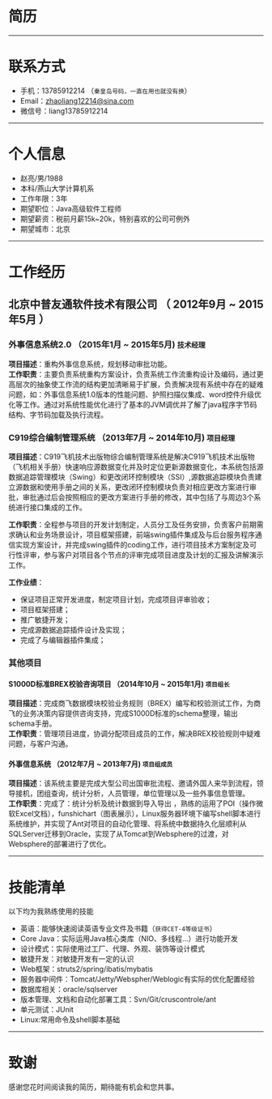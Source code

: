 # 简历



---

# 联系方式

- 手机：13785912214 （```秦皇岛号码，一直在用也就没有换```）
- Email：zhaoliang12214@sina.com
- 微信号：liang13785912214

---

# 个人信息

 - 赵亮/男/1988 
 - 本科/燕山大学计算机系 
 - 工作年限：3年
 - 期望职位：Java高级软件工程师
 - 期望薪资：税前月薪15k~20k，特别喜欢的公司可例外
 - 期望城市：北京

---

# 工作经历


## 北京中普友通软件技术有限公司 （ 2012年9月 ~ 2015年5月 ）

### 外事信息系统2.0 （2015年1月 ~ 2015年5月)	```技术经理```
**项目描述**：重构外事信息系统，规划移动审批功能。  
**工作职责**：主要负责系统重构方案设计，负责系统工作流重构设计及编码，通过更高层次的抽象使工作流的结构更加清晰易于扩展，负责解决现有系统中存在的疑难问题，如：外事信息系统1.0版本的性能问题、护照扫描仪集成、word控件升级优化等工作。通过对系统性能优化进行了基本的JVM调优并了解了java程序字节码结构、字节码加载及执行流程。

### C919综合编制管理系统 （2013年7月 ~ 2014年10月) ```项目经理```
**项目描述**：C919飞机技术出版物综合编制管理系统是解决C919飞机技术出版物（飞机相关手册）快速响应源数据变化并及时定位更新源数据变化，本系统包括源数据追踪管理模块（Swing）和更改闭环控制模块（SSI）,源数据追踪模块负责建立源数据和使用手册之间的关系，更改闭环控制模块负责对相应更改方案进行审批，审批通过后会按照相应的更改方案进行手册的修改，其中包括了与周边3个系统进行接口集成的工作。  

**工作职责**：全程参与项目的开发计划制定，人员分工及任务安排，负责客户前期需求确认和业务场景设计，项目框架搭建，前端swing插件集成及与后台服务程序通信实现方案设计，并完成swing插件的coding工作，进行项目技术方案制定及可行性评审，参与客户对项目各个节点的评审完成项目进度及计划的汇报及讲解演示工作。 
 
**工作业绩**：

 - 保证项目正常开发进度，制定项目计划，完成项目评审验收；  
 - 项目框架搭建；  
 - 推广敏捷开发；  
 - 完成源数据追踪插件设计及实现；  
 - 完成了与编辑器插件集成；  

### 其他项目


#### S1000D标准BREX校验咨询项目  （2014年10月 ~ 2015年1月) ```项目组长```
**项目描述**：完成商飞数据模块校验业务规则（BREX）编写和校验测试工作，为商飞的业务决策内容提供咨询支持，完成S1000D标准的schema整理，输出schema手册。  
**工作职责**：管理项目进度，协调分配项目成员的工作，解决BREX校验规则中疑难问题，与客户沟通。
#### 外事信息系统  （2012年7月 ~ 2013年7月)  ```项目组成员```
**项目描述**：该系统主要是完成大型公司出国审批流程、邀请外国人来华到流程，领导接机，团组查询，统计分析，人员管理，单位管理以及一些外事信息管理。  
**工作职责**：完成了：统计分析及统计数据到导入导出 ，熟练的运用了POI（操作微软Excel文档），funshichart（图表展示），Linux服务器环境下编写shell脚本进行系统维护，并实现了Ant对项目的自动化管理、将系统中数据持久化层顺利从SQLServer迁移到Oracle，实现了从Tomcat到Websphere的过渡，对Websphere的部署进行了优化。

---


# 技能清单

以下均为我熟练使用的技能

- 英语：能够快速阅读英语专业文件及书籍（```获得CET-4等级证书```）
- Core Java：实际运用Java核心类库（NIO、多线程…）进行功能开发
- 设计模式：实际使用过工厂、代理、外观、装饰等设计模式
- 敏捷开发：对敏捷开发有一定的认识
- Web框架：struts2/spring/ibatis/mybatis
- 服务器中间件：Tomcat/Jetty/Webspher/Weblogic有实际的优化配置经验
- 数据库相关：oracle/sqlserver
- 版本管理、文档和自动化部署工具：Svn/Git/cruscontrole/ant
- 单元测试：JUnit
- Linux:常用命令及shell脚本基础

---

# 致谢
感谢您花时间阅读我的简历，期待能有机会和您共事。
